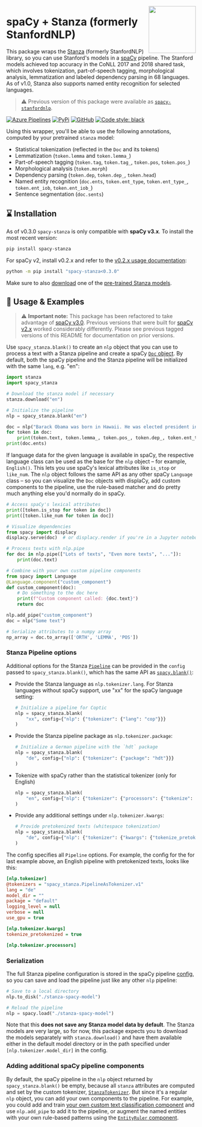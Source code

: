 <a href="https://explosion.ai"><img src="https://explosion.ai/assets/img/logo.svg" width="125" height="125" align="right" /></a>

# spaCy + Stanza (formerly StanfordNLP)

This package wraps the [Stanza](https://github.com/stanfordnlp/stanza)
(formerly StanfordNLP) library, so you can use Stanford's models in a
[spaCy](https://spacy.io) pipeline. The Stanford models achieved top accuracy
in the CoNLL 2017 and 2018 shared task, which involves tokenization,
part-of-speech tagging, morphological analysis, lemmatization and labeled
dependency parsing in 68 languages. As of v1.0, Stanza also supports named
entity recognition for selected languages.

> ⚠️ Previous version of this package were available as
> [`spacy-stanfordnlp`](https://pypi.python.org/pypi/spacy-stanfordnlp).

[![Azure Pipelines](https://img.shields.io/azure-devops/build/explosion-ai/public/17/master.svg?logo=azure-pipelines&style=flat-square)](https://dev.azure.com/explosion-ai/public/_build?definitionId=17)
[![PyPi](https://img.shields.io/pypi/v/spacy-stanza.svg?style=flat-square)](https://pypi.python.org/pypi/spacy-stanza)
[![GitHub](https://img.shields.io/github/release/explosion/spacy-stanza/all.svg?style=flat-square)](https://github.com/explosion/spacy-stanza)
[![Code style: black](https://img.shields.io/badge/code%20style-black-000000.svg?style=flat-square)](https://github.com/ambv/black)

Using this wrapper, you'll be able to use the following annotations, computed by
your pretrained `stanza` model:

- Statistical tokenization (reflected in the `Doc` and its tokens)
- Lemmatization (`token.lemma` and `token.lemma_`)
- Part-of-speech tagging (`token.tag`, `token.tag_`, `token.pos`, `token.pos_`)
- Morphological analysis (`token.morph`)
- Dependency parsing (`token.dep`, `token.dep_`, `token.head`)
- Named entity recognition (`doc.ents`, `token.ent_type`, `token.ent_type_`, `token.ent_iob`, `token.ent_iob_`)
- Sentence segmentation (`doc.sents`)

## ️️️⌛️ Installation

As of v0.3.0 `spacy-stanza` is only compatible with **spaCy v3.x**. To install
the most recent version:

```bash
pip install spacy-stanza
```

For spaCy v2, install v0.2.x and refer to the [v0.2.x usage
documentation](https://github.com/explosion/spacy-stanza/tree/v0.2.x#-usage--examples):

```bash
python -m pip install "spacy-stanza<0.3.0"
```

Make sure to also
[download](https://stanfordnlp.github.io/stanza/download_models.html) one of
the [pre-trained Stanza
models](https://stanfordnlp.github.io/stanza/models.html).

## 📖 Usage & Examples

> ⚠️ **Important note:** This package has been refactored to take advantage of
> [spaCy v3.0](https://spacy.io). Previous versions that were built for [spaCy
> v2.x](https://v2.spacy.io) worked considerably differently. Please see
> previous tagged versions of this README for documentation on prior versions.

Use `spacy_stanza.blank()` to create an `nlp` object that you can use to
process a text with a Stanza pipeline and create a spaCy [`Doc`
object](https://spacy.io/api/doc). By default, both the spaCy pipeline and the
Stanza pipeline will be initialized with the same `lang`, e.g. "en":

```python
import stanza
import spacy_stanza

# Download the stanza model if necessary
stanza.download("en")

# Initialize the pipeline
nlp = spacy_stanza.blank("en")

doc = nlp("Barack Obama was born in Hawaii. He was elected president in 2008.")
for token in doc:
    print(token.text, token.lemma_, token.pos_, token.dep_, token.ent_type_)
print(doc.ents)
```

If language data for the given language is available in spaCy, the respective
language class can be used as the base for the `nlp` object – for example,
`English()`. This lets you use spaCy's lexical attributes like `is_stop` or
`like_num`. The `nlp` object follows the same API as any other spaCy `Language`
class – so you can visualize the `Doc` objects with displaCy, add custom
components to the pipeline, use the rule-based matcher and do pretty much
anything else you'd normally do in spaCy.

```python
# Access spaCy's lexical attributes
print([token.is_stop for token in doc])
print([token.like_num for token in doc])

# Visualize dependencies
from spacy import displacy
displacy.serve(doc)  # or displacy.render if you're in a Jupyter notebook

# Process texts with nlp.pipe
for doc in nlp.pipe(["Lots of texts", "Even more texts", "..."]):
    print(doc.text)

# Combine with your own custom pipeline components
from spacy import Language
@Language.component("custom_component")
def custom_component(doc):
    # Do something to the doc here
    print(f"Custom component called: {doc.text}")
    return doc

nlp.add_pipe("custom_component")
doc = nlp("Some text")

# Serialize attributes to a numpy array
np_array = doc.to_array(['ORTH', 'LEMMA', 'POS'])
```

### Stanza Pipeline options

Additional options for the Stanza
[`Pipeline`](https://stanfordnlp.github.io/stanza/pipeline.html#pipeline) can
be provided in the `config` passed to `spacy_stanza.blank()`, which has the
same API as [`spacy.blank()`](https://spacy.io/api/top-level#spacy.blank):

- Provide the Stanza language as `nlp.tokenizer.lang`. For Stanza languages
  without spaCy support, use "xx" for the spaCy language setting:

  ```python
  # Initialize a pipeline for Coptic
  nlp = spacy_stanza.blank(
      "xx", config={"nlp": {"tokenizer": {"lang": "cop"}}}
  )
  ```

- Provide the Stanza pipeline package as `nlp.tokenizer.package`:

  ```python
  # Initialize a German pipeline with the `hdt` package
  nlp = spacy_stanza.blank(
      "de", config={"nlp": {"tokenizer": {"package": "hdt"}}}
  )
  ```

- Tokenize with spaCy rather than the statistical tokenizer (only for English)

  ```python
  nlp = spacy_stanza.blank(
      "en", config={"nlp": {"tokenizer": {"processors": {"tokenize": "spacy"}}}}
  )
  ```

- Provide any additional settings under `nlp.tokenizer.kwargs`:

  ```python
  # Provide pretokenized texts (whitespace tokenization)
  nlp = spacy_stanza.blank(
      "de", config={"nlp": {"tokenizer": {"kwargs": {"tokenize_pretokenized": True}}}}
  )
  ```

The config specifies all `Pipeline` options. For example, the config for the
for last example above, an English pipeline with pretokenized texts, looks like
this:

```ini
[nlp.tokenizer]
@tokenizers = "spacy_stanza.PipelineAsTokenizer.v1"
lang = "de"
model_dir = ""
package = "default"
logging_level = null
verbose = null
use_gpu = true

[nlp.tokenizer.kwargs]
tokenize_pretokenized = true

[nlp.tokenizer.processors]
```

### Serialization

The full Stanza pipeline configuration is stored in the spaCy pipeline
[config](https://spacy.io/usage/training#config), so you can save and load the
pipeline just like any other `nlp` pipeline:

```python
# Save to a local directory
nlp.to_disk("./stanza-spacy-model")

# Reload the pipeline
nlp = spacy.load("./stanza-spacy-model")
```

Note that this **does not save any Stanza model data by default**. The Stanza
models are very large, so for now, this package expects you to download the
models separately with `stanza.download()` and have them available either in
the default model directory or in the path specified under
`[nlp.tokenizer.model_dir]` in the config.

### Adding additional spaCy pipeline components

By default, the spaCy pipeline in the `nlp` object returned by
`spacy_stanza.blank()` be empty, because all `stanza` attributes are computed
and set by the custom tokenizer,
[`StanzaTokenizer`](spacy_stanza/tokenizer.py). But since it's a regular `nlp`
object, you can add your own components to the pipeline. For example, you could
add and train [your own custom text classification
component](https://spacy.io/usage/training#textcat) and use `nlp.add_pipe` to
add it to the pipeline, or augment the named entities with your own rule-based
patterns using the [`EntityRuler`
component](https://spacy.io/usage/rule-based-matching#entityruler).
